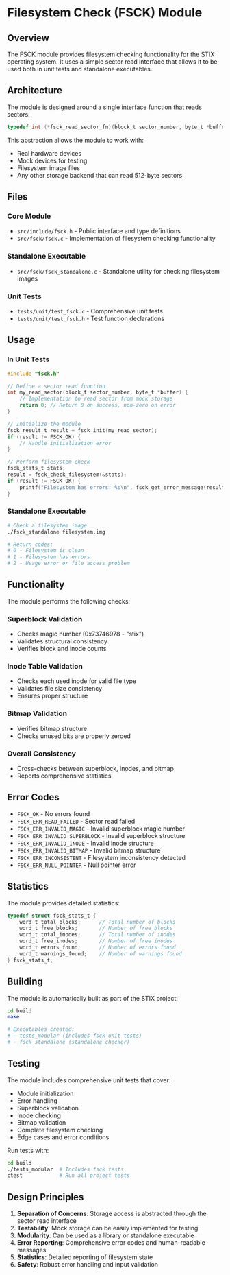 # Filesystem Check (FSCK) Module

## Overview

The FSCK module provides filesystem checking functionality for the STIX operating system. It uses a simple sector read interface that allows it to be used both in unit tests and standalone executables.

## Architecture

The module is designed around a single interface function that reads sectors:

```c
typedef int (*fsck_read_sector_fn)(block_t sector_number, byte_t *buffer);
```

This abstraction allows the module to work with:
- Real hardware devices
- Mock devices for testing
- Filesystem image files
- Any other storage backend that can read 512-byte sectors

## Files

### Core Module
- `src/include/fsck.h` - Public interface and type definitions
- `src/fsck/fsck.c` - Implementation of filesystem checking functionality

### Standalone Executable
- `src/fsck/fsck_standalone.c` - Standalone utility for checking filesystem images

### Unit Tests
- `tests/unit/test_fsck.c` - Comprehensive unit tests
- `tests/unit/test_fsck.h` - Test function declarations

## Usage

### In Unit Tests

```c
#include "fsck.h"

// Define a sector read function
int my_read_sector(block_t sector_number, byte_t *buffer) {
    // Implementation to read sector from mock storage
    return 0; // Return 0 on success, non-zero on error
}

// Initialize the module
fsck_result_t result = fsck_init(my_read_sector);
if (result != FSCK_OK) {
    // Handle initialization error
}

// Perform filesystem check
fsck_stats_t stats;
result = fsck_check_filesystem(&stats);
if (result != FSCK_OK) {
    printf("Filesystem has errors: %s\n", fsck_get_error_message(result));
}
```

### Standalone Executable

```bash
# Check a filesystem image
./fsck_standalone filesystem.img

# Return codes:
# 0 - Filesystem is clean
# 1 - Filesystem has errors
# 2 - Usage error or file access problem
```

## Functionality

The module performs the following checks:

### Superblock Validation
- Checks magic number (0x73746978 - "stix")
- Validates structural consistency
- Verifies block and inode counts

### Inode Table Validation
- Checks each used inode for valid file type
- Validates file size consistency
- Ensures proper structure

### Bitmap Validation
- Verifies bitmap structure
- Checks unused bits are properly zeroed

### Overall Consistency
- Cross-checks between superblock, inodes, and bitmap
- Reports comprehensive statistics

## Error Codes

- `FSCK_OK` - No errors found
- `FSCK_ERR_READ_FAILED` - Sector read failed
- `FSCK_ERR_INVALID_MAGIC` - Invalid superblock magic number
- `FSCK_ERR_INVALID_SUPERBLOCK` - Invalid superblock structure
- `FSCK_ERR_INVALID_INODE` - Invalid inode structure
- `FSCK_ERR_INVALID_BITMAP` - Invalid bitmap structure
- `FSCK_ERR_INCONSISTENT` - Filesystem inconsistency detected
- `FSCK_ERR_NULL_POINTER` - Null pointer error

## Statistics

The module provides detailed statistics:

```c
typedef struct fsck_stats_t {
    word_t total_blocks;      // Total number of blocks
    word_t free_blocks;       // Number of free blocks
    word_t total_inodes;      // Total number of inodes
    word_t free_inodes;       // Number of free inodes
    word_t errors_found;      // Number of errors found
    word_t warnings_found;    // Number of warnings found
} fsck_stats_t;
```

## Building

The module is automatically built as part of the STIX project:

```bash
cd build
make

# Executables created:
# - tests_modular (includes fsck unit tests)
# - fsck_standalone (standalone checker)
```

## Testing

The module includes comprehensive unit tests that cover:
- Module initialization
- Error handling
- Superblock validation
- Inode checking
- Bitmap validation
- Complete filesystem checking
- Edge cases and error conditions

Run tests with:
```bash
cd build
./tests_modular  # Includes fsck tests
ctest            # Run all project tests
```

## Design Principles

1. **Separation of Concerns**: Storage access is abstracted through the sector read interface
2. **Testability**: Mock storage can be easily implemented for testing
3. **Modularity**: Can be used as a library or standalone executable
4. **Error Reporting**: Comprehensive error codes and human-readable messages
5. **Statistics**: Detailed reporting of filesystem state
6. **Safety**: Robust error handling and input validation
